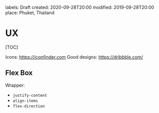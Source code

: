 labels: Draft
created: 2020-09-28T20:00
modified: 2019-09-28T20:00
place: Phuket, Thailand

# UX

[TOC]

Icons: https://iconfinder.com
Good designs: https://dribbble.com/

## Flex Box

Wrapper:

- `justify-content`
- `align-items`
- `flex-direction`
